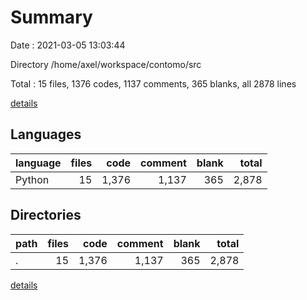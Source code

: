 # Summary

Date : 2021-03-05 13:03:44

Directory /home/axel/workspace/contomo/src

Total : 15 files,  1376 codes, 1137 comments, 365 blanks, all 2878 lines

[details](details.md)

## Languages
| language | files | code | comment | blank | total |
| :--- | ---: | ---: | ---: | ---: | ---: |
| Python | 15 | 1,376 | 1,137 | 365 | 2,878 |

## Directories
| path | files | code | comment | blank | total |
| :--- | ---: | ---: | ---: | ---: | ---: |
| . | 15 | 1,376 | 1,137 | 365 | 2,878 |

[details](details.md)
